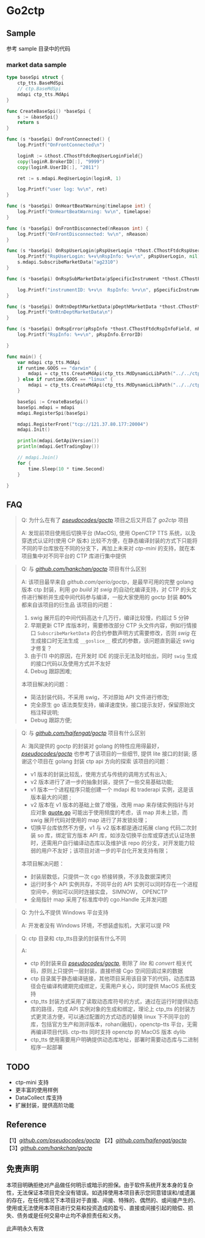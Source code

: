 Go2ctp
==========================================
## Sample
参考 sample 目录中的代码
### market data sample
```go
type baseSpi struct {
	ctp_tts.BaseMdSpi
	// ctp.BaseMdSpi
	mdapi ctp_tts.MdApi
}

func CreateBaseSpi() *baseSpi {
	s := &baseSpi{}
	return s
}

func (s *baseSpi) OnFrontConnected() {
	log.Printf("OnFrontConnected\n")

	loginR := &thost.CThostFtdcReqUserLoginField{}
	copy(loginR.BrokerID[:], "9999")
	copy(loginR.UserID[:], "2011")

	ret := s.mdapi.ReqUserLogin(loginR, 1)

	log.Printf("user log: %v\n", ret)
}

func (s *baseSpi) OnHeartBeatWarning(timelapse int) {
	log.Printf("OnHeartBeatWarning: %v\n", timelapse)
}

func (s *baseSpi) OnFrontDisconnected(nReason int) {
	log.Printf("OnFrontDisconnected: %v\n", nReason)
}

func (s *baseSpi) OnRspUserLogin(pRspUserLogin *thost.CThostFtdcRspUserLoginField, pRspInfo *thost.CThostFtdcRspInfoField, nRequestID int, bIsLast bool) {
	log.Printf("RspUserLogin: %+v\nRspInfo: %+v\n", pRspUserLogin, nil)
	s.mdapi.SubscribeMarketData("ag2310")
}

func (s *baseSpi) OnRspSubMarketData(pSpecificInstrument *thost.CThostFtdcSpecificInstrumentField, pRspInfo *thost.CThostFtdcRspInfoField, nRequestID int, bIsLast bool) {

	log.Printf("instrumentID: %+v\n  RspInfo: %+v\n", pSpecificInstrument, nil)
}

func (s *baseSpi) OnRtnDepthMarketData(pDepthMarketData *thost.CThostFtdcDepthMarketDataField) {
	log.Printf("OnRtnDeptMarketData\n")
}

func (s *baseSpi) OnRspError(pRspInfo *thost.CThostFtdcRspInfoField, nRequestID int, bIsLast bool) {
	log.Printf("RspInfo: %+v\n", pRspInfo.ErrorID)

}

func main() {
	var mdapi ctp_tts.MdApi
	if runtime.GOOS == "darwin" {
		mdapi = ctp_tts.CreateMdApi(ctp_tts.MdDynamicLibPath("../../ctp_tts/lib/v6.6.9_20220920/mac_arm64/libthostmduserapi_se.dylib"), ctp_tts.MdFlowPath("./data/"), ctp_tts.MdUsingUDP(false), ctp_tts.MdMultiCast(false))
	} else if runtime.GOOS == "linux" {
		mdapi = ctp_tts.CreateMdApi(ctp_tts.MdDynamicLibPath("../../ctp_tts/lib/v6.6.9_20220920/lin64/thostmduserapi_se.so"), ctp_tts.MdFlowPath("./data/"), ctp_tts.MdUsingUDP(false), ctp_tts.MdMultiCast(false))
	}

	baseSpi := CreateBaseSpi()
	baseSpi.mdapi = mdapi
	mdapi.RegisterSpi(baseSpi)

	mdapi.RegisterFront("tcp://121.37.80.177:20004")
	mdapi.Init()

	println(mdapi.GetApiVersion())
	println(mdapi.GetTradingDay())

	// mdapi.Join()
	for {
		time.Sleep(10 * time.Second)
	}

}

```


## FAQ
> Q: 为什么在有了 [*pseudocodes/goctp*](https://github.com/pseudocodes/goctp) 项目之后又开启了 *go2ctp* 项目
> 
> A: 发现前项目使用后切换平台 (MacOS), 使用 OpenCTP TTS 系统，以及穿透式认证时(使用 CP 版本) 比较不方便，在静态编译封装的方式下只能将不同的平台库放在不同的分支下，再加上未来对 *ctp-mini* 的支持，就在本项目集中对不同平台的 CTP 库进行集中提供

> Q: 与 [*github.com/hankchan/goctp*](https://github.com/hankchan/goctp) 项目有什么区别
> 
> A: 该项目最早来自 *github.com/qerio/goctp*，是最早可用的完整 golang 版本 ctp 封装，利用 *go build* 对 *swig* 的自动化编译支持，对 CTP 的头文件进行解析并生成中间代码参与编译，一般大家使用的 goctp 封装 **80%** 都来自该项目的衍生品
> 该项目的问题：
> 1. swig 展开后的中间代码高达十几万行，编译比较慢，约超过 5 分钟
> 2. 早期更新 CTP 库版本时，需要修改部分 CTP 头文件内容，例如行情接口 `SubscribeMarketData` 的合约参数声明方式需要修改，否则 *swig* 在生成接口时无法生成 `__goslice__` 模式的参数，该问题直到最近 swig 才修复？
> 3. 由于(1) 中的原因，在开发时 IDE 的提示无法及时给出，同时 `swig` 生成的接口代码以及使用方式并不友好
> 4. Debug 跟踪困难;
> 
> 本项目解决的问题：
> * 简洁封装代码，不采用 swig，不对原始 API 文件进行修改;
> * 完全原生 go 语法类型支持，编译速度快，接口提示友好，保留原始文档注释说明;
> * Debug 跟踪方便;

> Q: 与 [*github.com/haifengat/goctp*](https://github.com/haifengat/goctp) 项目有什么区别
> 
> A: 海风提供的 goctp 的封装对 golang 的特性应用得最好， [*pseudocodes/goctp*](https://github.com/pseudocodes/goctp) 也参考了该项目的一些细节, 提供 lite 接口的封装; 感谢这个项目在 golang 封装 ctp api 方向的探索
> 该项目的问题：
> * v1 版本的封装比较乱，使用方式与传统的调用方式有出入;
> * v2 版本进行了进一步的抽象封装，提供了一些交易基础功能;
> * v1 版本一个进程程序只能创建一个 mdapi 和 traderapi 实例，这是该版本最大的问题 ;
> * v2 版本在 v1 版本的基础上做了增强，改用 map 来存储实例指针与对应对象 [quote.go](https://github.com/haifengat/goctp/blob/4f6f9df33fba15d28bf55209fc8111057c9546c7/quote.go#L113C14-L113C45) 可能出于使用频度的考虑，该 map 并未上锁，而 swig 展开代码对使用的 map 进行了并发锁处理；
> * 切换平台库依然不方便，v1 与 v2 版本都是通过拓展 clang 代码二次封装 so 库，绑定官方版本 API 库，如涉及切换平台库或穿透式认证场景时，还需用户自行编译动态库以及维护该 repo 的分支，对开发能力较弱的用户不友好；该项目对进一步的平台化开发支持有限；
> 
> 本项目解决问题：
> * 封装层数低，只提供一次 cgo 桥接转换，不涉及数据深拷贝
> * 运行时多个 API 实例共存，不同平台的 API 实例可以同时存在一个进程空间中，例如可以同时连接实盘， SIMNOW， OPENCTP
> * 全局指针 map 采用了标准库中的 cgo.Handle 无并发问题

> Q: 为什么不提供 Windows 平台支持
> 
> A: 开发者没有 Windows 环境，不想装虚拟机，大家可以提 PR

> Q: ctp 目录和 ctp_tts目录的封装有什么不同
> 
> A: 
> * ctp 的封装来自 [*pseudocodes/goctp*](https://github.com/pseudocodes/goctp), 剔除了 *lite* 和 *convert* 相关代码，原则上只提供一层封装，直接桥接 Cgo 空间回调过来的数据
> * ctp 目录属于静态编译链接，其他项目采用该目录下的代码，动态库路径会在编译构建期完成绑定，无需用户关心，同时提供 MacOS 系统支持
> * ctp_tts 封装方式采用了读取动态库符号的方式，通过在运行时提供动态库的路径，完成 API 实例对象的生成和绑定，理论上 ctp_tts 的封装方式更灵活方便，可以通过配置的方式动态的替换 linux 下不同平台的库，包括官方生产和测评版本，rohan(融航)，openctp-tts 平台，无需再编译项目代码. ctp-tts 同时支持 openctp 的 MacOS 版本 dylib
> * ctp_tts 使用需要用户明确提供动态库地址，部署时需要动态库与二进制程序一起部署

## TODO
* ctp-mini 支持
* 更丰富的使用样例
* DataCollect 库支持
* 扩展封装，提供高阶功能

## Reference
 【1】[*github.com/pseudocodes/goctp*](https://github.com/pseudocodes/goctp)
 【2】[*github.com/haifengat/goctp*](https://github.com/haifengat/goctp)
 【3】[*github.com/hankchan/goctp*](https://github.com/hankchan/goctp) 

## 免责声明
本项目明确拒绝对产品做任何明示或暗示的担保。由于软件系统开发本身的复杂性，无法保证本项目完全没有错误。如选择使用本项目表示您同意错误和/或遗漏的存在，在任何情况下本项目对于直接、间接、特殊的、偶然的、或间接产生的、使用或无法使用本项目进行交易和投资造成的盈亏、直接或间接引起的赔偿、损失、债务或是任何交易中止均不承担责任和义务。

此声明永久有效